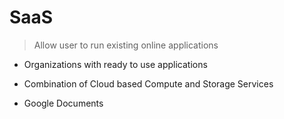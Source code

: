 # SaaS

> Allow user to run existing online applications

- Organizations with ready to use applications
- Combination of Cloud based Compute and Storage Services

- Google Documents